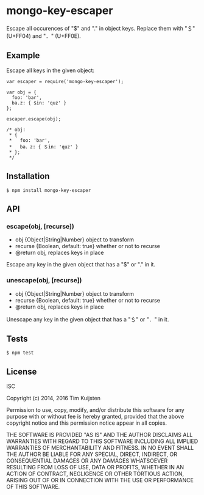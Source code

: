 # mongo-key-escaper

Escape all occurences of "$" and "." in object keys. Replace them with "＄" (U+FF04)
and "．" (U+FF0E).

## Example

Escape all keys in the given object:

    var escaper = require('mongo-key-escaper');

    var obj = {
      foo: 'bar',
      ba.z: { $in: 'quz' }
    };

    escaper.escape(obj);

    /* obj:
     * {
     *   foo: 'bar',
     *   ba．z: { ＄in: 'quz' }
     * };
     */

## Installation

    $ npm install mongo-key-escaper

## API

###  escape(obj, [recurse])
* obj {Object|String|Number} object to transform
* recurse {Boolean, default: true} whether or not to recurse
* @return obj, replaces keys in place

Escape any key in the given object that has a "$" or "." in it.

### unescape(obj, [recurse])
* obj {Object|String|Number} object to transform
* recurse {Boolean, default: true} whether or not to recurse
* @return obj, replaces keys in place

Unescape any key in the given object that has a "＄" or "．" in it.

## Tests

    $ npm test

## License

ISC

Copyright (c) 2014, 2016 Tim Kuijsten

Permission to use, copy, modify, and/or distribute this software for any
purpose with or without fee is hereby granted, provided that the above
copyright notice and this permission notice appear in all copies.

THE SOFTWARE IS PROVIDED "AS IS" AND THE AUTHOR DISCLAIMS ALL WARRANTIES
WITH REGARD TO THIS SOFTWARE INCLUDING ALL IMPLIED WARRANTIES OF
MERCHANTABILITY AND FITNESS. IN NO EVENT SHALL THE AUTHOR BE LIABLE FOR
ANY SPECIAL, DIRECT, INDIRECT, OR CONSEQUENTIAL DAMAGES OR ANY DAMAGES
WHATSOEVER RESULTING FROM LOSS OF USE, DATA OR PROFITS, WHETHER IN AN
ACTION OF CONTRACT, NEGLIGENCE OR OTHER TORTIOUS ACTION, ARISING OUT OF
OR IN CONNECTION WITH THE USE OR PERFORMANCE OF THIS SOFTWARE.
